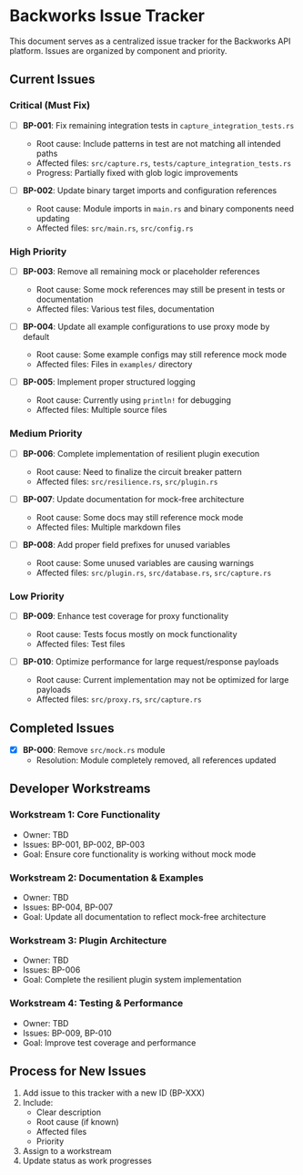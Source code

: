 # Backworks Issue Tracker

This document serves as a centralized issue tracker for the Backworks API platform. Issues are organized by component and priority.

## Current Issues

### Critical (Must Fix)

- [ ] **BP-001**: Fix remaining integration tests in `capture_integration_tests.rs`
  - Root cause: Include patterns in test are not matching all intended paths
  - Affected files: `src/capture.rs`, `tests/capture_integration_tests.rs`
  - Progress: Partially fixed with glob logic improvements

- [ ] **BP-002**: Update binary target imports and configuration references
  - Root cause: Module imports in `main.rs` and binary components need updating
  - Affected files: `src/main.rs`, `src/config.rs`

### High Priority

- [ ] **BP-003**: Remove all remaining mock or placeholder references
  - Root cause: Some mock references may still be present in tests or documentation
  - Affected files: Various test files, documentation

- [ ] **BP-004**: Update all example configurations to use proxy mode by default
  - Root cause: Some example configs may still reference mock mode
  - Affected files: Files in `examples/` directory

- [ ] **BP-005**: Implement proper structured logging
  - Root cause: Currently using `println!` for debugging
  - Affected files: Multiple source files

### Medium Priority

- [ ] **BP-006**: Complete implementation of resilient plugin execution
  - Root cause: Need to finalize the circuit breaker pattern
  - Affected files: `src/resilience.rs`, `src/plugin.rs`

- [ ] **BP-007**: Update documentation for mock-free architecture
  - Root cause: Some docs may still reference mock mode
  - Affected files: Multiple markdown files

- [ ] **BP-008**: Add proper field prefixes for unused variables
  - Root cause: Some unused variables are causing warnings
  - Affected files: `src/plugin.rs`, `src/database.rs`, `src/capture.rs`

### Low Priority

- [ ] **BP-009**: Enhance test coverage for proxy functionality
  - Root cause: Tests focus mostly on mock functionality
  - Affected files: Test files

- [ ] **BP-010**: Optimize performance for large request/response payloads
  - Root cause: Current implementation may not be optimized for large payloads
  - Affected files: `src/proxy.rs`, `src/capture.rs`

## Completed Issues

- [x] **BP-000**: Remove `src/mock.rs` module
  - Resolution: Module completely removed, all references updated

## Developer Workstreams

### Workstream 1: Core Functionality

- Owner: TBD
- Issues: BP-001, BP-002, BP-003
- Goal: Ensure core functionality is working without mock mode

### Workstream 2: Documentation & Examples

- Owner: TBD
- Issues: BP-004, BP-007
- Goal: Update all documentation to reflect mock-free architecture

### Workstream 3: Plugin Architecture

- Owner: TBD
- Issues: BP-006
- Goal: Complete the resilient plugin system implementation

### Workstream 4: Testing & Performance

- Owner: TBD
- Issues: BP-009, BP-010
- Goal: Improve test coverage and performance

## Process for New Issues

1. Add issue to this tracker with a new ID (BP-XXX)
2. Include:
   - Clear description
   - Root cause (if known)
   - Affected files
   - Priority
3. Assign to a workstream
4. Update status as work progresses
